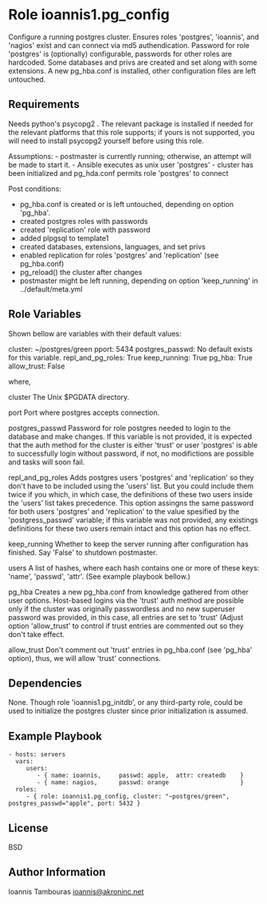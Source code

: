 Role ioannis1.pg_config
=========

Configure a running postgres cluster. Ensures roles 'postgres', 'ioannis', and 'nagios' exist and can connect via md5 authendication. Password for  role 'postgres' is (optionally) configurable, passwords for other roles are hardcoded. Some databases and privs are created and set along with some extensions.  A new pg_hba.conf is installed, other configuration files are left untouched. 


Requirements
------------
 Needs python's psycopg2 . The relevant package is installed if needed for the relevant platforms that this
role supports; if yours is not supported, you will need to install psycopg2 yourself before using this role.

 Assumptions:
    - postmaster is currently running; otherwise, an attempt will be  made to start it.
    - Ansible executes as unix user 'postgres'
    - cluster has been initialized and pg_hda.conf permits role 'postgres' to connect

 Post conditions:
   - pg_hba.conf is created or is left untouched, depending on option 'pg_hba'.
   - created postgres roles with passwords
   - created 'replication' role with password
   - added plpgsql to template1
   - created  databases, extensions, languages, and set privs
   - enabled replication for roles 'postgres' and 'replication' (see pg_hba.conf)
   - pg_reload() the cluster after changes
   - postmaster might be left running, depending on option  'keep_running' in ../default/meta.yml


Role Variables
--------------

Shown bellow are variables with their default values:

cluster:             ~/postgres/green
pport:               5434
postgres_passwd:     No default exists for this variable. 
repl_and_pg_roles:   True
keep_running:        True
pg_hba:              True
allow_trust:         False



where,

cluster             The Unix $PGDATA directory.

port                Port where postgres accepts connection.

postgres_passwd     Password for role postgres needed to login to the database and make changes. If this
                    variable is not provided, it is expected that the auth method for the cluster is either 'trust'
                    or user 'postgres' is able to successfully login without password, if not, no modifictions are 
                    possible and tasks will soon fail.

repl_and_pg_roles   Adds postgres users 'postgres' and 'replication' so they don't have to be included
                    using the 'users' list. But you could include them twice if you which, in which case,
                    the definitions of these two users inside the 'users' list takes precedence. This option
                    assingns the same password for both users 'postgres' and 'replication'  to the value
                    spesified by the  'postgress_passwd' variable; if this variable was not provided, any
                    existings definitions for these two users remain intact and this option has no effect.
                   
keep_running       Whether to keep the server running after configuration has finished. Say 'False' to shutdown
                   postmaster.

users              A list of hashes, where each hash contains one or more of these keys: 'name', 'passwd', 'attr'.
                   (See example playbook bellow.) 

pg_hba             Creates a new pg_hba.conf from knowledge gathered from other user options. Host-based logins
                   via the 'trust' auth method are possible only if the cluster was originally passwordless and 
                   no new superuser password was provided, in this case, all entries are set to 'trust' (Adjust
                   option 'allow_trust' to control if trust entries are commented out so they don't take effect.

allow_trust        Don't comment out 'trust' entries in pg_hba.conf (see 'pg_hba' option), thus, we will allow 
                   'trust' connections.


                   


Dependencies
------------

None. Though role 'ioannis1.pg_initdb', or any third-party role,  could be used to initialize the postgres cluster 
since prior initialization is assumed.

Example Playbook
----------------

    - hosts: servers
      vars:
         users:
            - { name: ioannis,     passwd: apple,  attr: createdb    }
            - { name: nagios,      passwd: orange                    }
      roles:
         - { role: ioannis1.pg_config, cluster: "~postgres/green", postgres_passwd="apple", port: 5432 }



License
-------

BSD

Author Information
------------------
Ioannis Tambouras <ioannis@akroninc.net>

